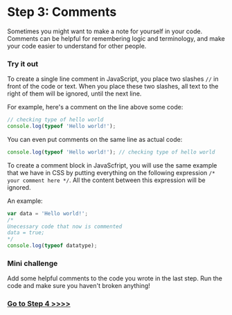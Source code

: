 # Step 3: Comments

Sometimes you might want to make a note for yourself in your code. Comments can be helpful for remembering logic and terminology, and make your code easier to understand for other people.

### Try it out

To create a single line comment in JavaScript, you place two slashes `//` in front of the code or text. When you place these two slashes, all text to the right of them will be ignored, until the next line.

For example, here's a comment on the line above some code:

```js
// checking type of hello world
console.log(typeof 'Hello world!');
```

You can even put comments on the same line as actual code:

```js
console.log(typeof 'Hello world!'); // checking type of hello world
```

To create a comment block in JavaScfript, you will use the same example that we have in CSS by putting everything on the following expression `/* your comment here */`. All the content between this expression will be ignored.

An example:

```js
var data = 'Hello world!';
/*
Unecessary code that now is commented
data = true;
*/
console.log(typeof datatype);
```

### Mini challenge

Add some helpful comments to the code you wrote in the last step. Run the code and make sure you haven't broken anything!

### [Go to Step 4 >>>>](/04-variables.md)
